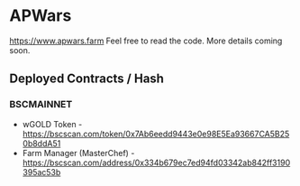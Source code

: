 # APWars 

https://www.apwars.farm Feel free to read the code. More details coming soon.

## Deployed Contracts / Hash

### BSCMAINNET

- wGOLD Token - https://bscscan.com/token/0x7Ab6eedd9443e0e98E5Ea93667CA5B250b8ddA51
- Farm Manager (MasterChef) - https://bscscan.com/address/0x334b679ec7ed94fd03342ab842ff3190395ac53b